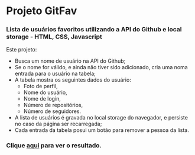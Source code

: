 # Projeto GitFav

### Lista de usuários favoritos utilizando a API do Github e local storage - HTML, CSS, Javascript


Este projeto:

- Busca um nome de usuário na API do Github;
- Se o nome for válido, e ainda não tiver sido adicionado, cria uma noma entrada para o usuário na tabela;
- A tabela mostra os seguintes dados do usuário:
  - Foto de perfil,
  - Nome do usuário,
  - Nome de login,
  - Número de repositórios,
  - Número de seguidores.
- A lista de usuários é gravada no local storage do navegador, e persiste no caso da página ser recarregada;
- Cada entrada da tabela posui um botão para remover a pessoa da lista.

### Clique [aqui](https://franzwarm.github.io/rocketseat-explorer/nivel06/git-fav) para ver o resultado.

<br>

